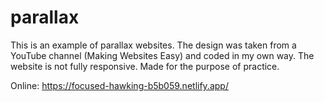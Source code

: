 # parallax
This is an example of parallax websites. The design was taken from a YouTube channel (Making Websites Easy) and coded in my own way. The website is not fully responsive. Made for the purpose of practice.

Online: https://focused-hawking-b5b059.netlify.app/
